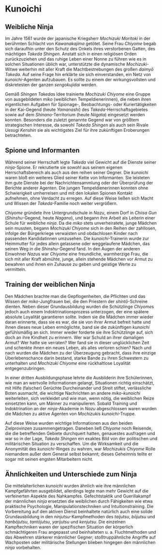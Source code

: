 # Kunoichi


## Weibliche Ninja

Im Jahre 1561 wurde der japanische Kriegsherr *Mochizuki Moritoki* in der berühmten Schlacht von *Kawanakajima* getötet. Seine Frau *Chiyome* begab sich daraufhin unter den Schutz des Onkels ihres verstorbenen Gatten, des mächtigen *Takeda Shingen*. Anstatt sich in einen religiösen Orden zurückzuziehen und das ruhige Leben einer Nonne zu führen wie es in solchen Situationen üblich war, unterstützte die dynamische *Mochizuki*-Witwe weiterhin mit aller Kraft die Machtbestrebungen des großen *daimyō* *Takeda*. Auf seine Frage hin erklärte sie sich einverstanden, ein Netz von *kunoichi*-Agenten aufzubauen. Es sollte zu einem der wirkungsvollsten und diskretesten der ganzen *sengokujidai* werden.

Gemäß *Shingen Takeda*s Idee trainierte *Mochizuki Chiyome* eine Gruppe von ausgebildeten *miko* (weiblichen Tempeldienerinnen), die neben ihren eigentlichen Aufgaben für Spionage-, Beobachtungs- oder Kuriertätigkeiten in der Kai-Gegend (heute *Yamanashi*) des *Takeda*-Herrschaftsgebietes sowie auf dem *Shinano*-Territorium (heute *Niigata*) eingesetzt werden konnten. Besonders die zuletzt genannte Gegend war von größtem strategischen Interesse, da sowohl *Takeda Shingen* als auch sein Rivale *Uesugi Kenshin* sie als wichtigstes Ziel für ihre zukünftigen Eroberungen betrachteten.


## Spione und Informanten

Während seiner Herrschaft legte *Takeda* viel Gewicht auf die Dienste seiner *ninja*-Spione. Er rekrutierte sie sowohl aus seinem eigenen Herrschaftsbereich als auch aus den reihen seiner Gegner. Die *kunoichi* waren bloß ein weiteres Glied seiner Kette von Informanten. Sie leisteten ihm gute Dienste bei der Nachrichtensammlung oder der Überprüfung der Berichte anderer Agenten. Die jungen Tempeldienerinnen konnten ohne Schwierigkeit umherreisen und mit den lokalen Spionen Kontakt aufnehmen, ohne Verdacht zu erregen. Auf diese Weise ließen sich Macht und Wissen der *Takeda*-Familie noch weiter vergrößern.

*Chiyome* gründete ihre Untergrundschule in *Nazu*, einem Dorf in *Chiisa Gun* (*Shinshu*-Gegend, heute *Nagano*), und begann ihre Arbeit als Leiterin einer Schule für weibliche *ninja*. Da die *miko* stets unverheiratete, junge Mädchen sein mussten, begann *Mochizuki Chiyome* sich in den Reihen der zahllosen, infolge der Bürgerkriege verwaisten und obdachlosen Kinder nach passenden Kandidatinnen umzusehen. Die *kunoichi*-Trainerin wurde zur Heimmutter für jedes allein gelassene oder weggelaufene Mädchen, das seinen Weg in die *Shinshu*-Gegend fand. In den Augen der anderen Einwohner *Nazu*s war *Chiyome* eine freundliche, warmherzige Frau, die sich mit aller Kraft abmühte, junge, allein stehende Mädchen vor Armut zu bewahren und ihnen ein Zuhause zu geben und geistige Werte zu vermitteln.


## Training der weiblichen Ninja

Den Mädchen brachte man die Gepflogenheiten, die Pflichten und das Wissen der *miko*-Jungfrauen bei, die den Priestern der *shintō*-Schreine dienten. Neben dieser Grundausbildung wurden die Schützlinge *Chiyome*s jedoch auch einem Indoktrinationsprozess unterzogen, der eine spätere absolute Loyalität garantieren sollte. Indem sie die Mädchen immer wieder daran erinnerte, dass sie es war, die sie von ihrer Armut befreit hatte und ihnen dieses neue Leben ermöglichte, band sie die zukünftigen *kunoichi* gefühlsmäßig an sich. Immer wieder forderte sie ihre Schützlinge auf, sich doch an ihre Kindheit zu erinnern. Wer war Schuld an ihrer damaligen Armut? Wer hatte sie verraten? Wer fand sie in dieser unglücklichen Zeit und schenkte ihnen ein neues Leben, als alles verloren schien? Nach und nach wurden die Mädchen zu der Überzeugung gebracht, dass ihre einzige Überlebenschance darin bestand, starke Bande zu ihren Schwestern zu unterhalten und *Mochizuki Chiyome* eine rückhaltlose Loyalität entgegenzubringen.

In einer dritten Ausbildungsphase lehrte die Ausbilderin ihre Schülerinnen, wie man an wertvolle Informationen gelangt, Situationen richtig einschätzt, mit Hilfe (falscher) Gerüchte Durcheinander und Streit stiftet, verlässliche Boten ausmacht, die wichtige Nachrichten an andere *miko-kunoichi* weiterleiten, sich verkleidet und wie man, wenn nötig, die weiblichen Reize einsetzten kann, um Männer zu manipulieren. Sobald Training und Indoktrination an der *ninja*-Akademie in *Nazu* abgeschlossen waren wurden die Mädchen zu aktive Agenten von *Mochizuki*s *kunoichi*-Truppe.

Auf diese Weise wurden wichtige Informationen aus den beiden Zielprovinzen zusammengetragen. Daneben ließ *Chiyome* noch Reisende, die die betreffenden Gebiete durchquert hatten, genauestes ausfragen und war so in der Lage, *Takeda Shingen* ein exaktes Bild von der politischen und militärischen Situation zu verschaffen. Um die Wirksamkeit und die Anonymität des *kunoichi*-Ringes zu wahren, war *Mochizukis Chiyome* Rolle niemandem außer dem General selbst bekannt; dieses Geheimnis teilte er sogar mit seinen engsten Mitarbeitern nicht.


## Ähnlichkeiten und Unterschiede zum Ninja

Die mittelalterlichen *kunoichi* wurden ähnlich wie ihre männlichen Kampfgefährten ausgebildet, allerdings legte man mehr Gewicht auf die verfeinerten Aspekte des Nahkampfes. Gefechtstaktik und Guerillakampf der männlichen *ninja* ersetzten die weiblichen durch Fähigkeiten wie etwa praktische Psychologie, Manipulationstechniken und Intuitionstraining. Die Vorbereitung auf den aktiven Dienst beinhaltete natürlich auch eine solide Grundausbildung in den *ninjutsu*-Kampfmethoden des *taijutsu*, *bōjutsu* und *hanbōjutsu*, *tantōjutsu*, *yarijutsu* und *kenjutsu*. Die einzelnen Kampftechniken waren der spezifischen Situation der körperlich schmächtigeren Frau angepasst und beinhalteten u. a. Fluchtmethoden und das Abwehren stärkerer männlicher Gegner; stoßtruppähnliche Angriffe auf Wachposten oder militärische Stellungen blieben hingegen den männlichen *ninja* vorbehalten.
